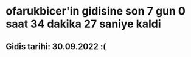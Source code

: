 # ofarukbicer'in gidisine son 7 gun 0 saat 34 dakika 27 saniye kaldi

## Gidis tarihi: 30.09.2022 :(